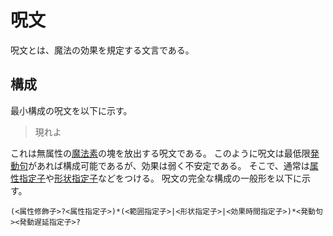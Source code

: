 # 呪文
呪文とは、魔法の効果を規定する文言である。

## 構成
最小構成の呪文を以下に示す。

> 現れよ

これは無属性の[魔法素](magion.md)の塊を放出する呪文である。
このように呪文は最低限[発動句](executor.md)があれば構成可能であるが、効果は弱く不安定である。
そこで、通常は[属性指定子](elementalizer.md)や[形状指定子](modificator.md)などをつける。
呪文の完全な構成の一般形を以下に示す。

```
(<属性修飾子>?<属性指定子>)*(<範囲指定子>|<形状指定子>|<効果時間指定子>)*<発動句><発動遅延指定子>?
```
